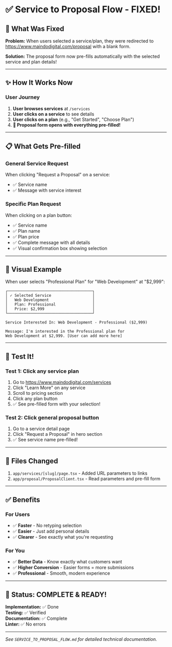 # ✅ Service to Proposal Flow - FIXED!

## 🎯 What Was Fixed

**Problem:** When users selected a service/plan, they were redirected to https://www.maindodigital.com/proposal with a blank form.

**Solution:** The proposal form now pre-fills automatically with the selected service and plan details!

---

## ✨ How It Works Now

### User Journey

1. **User browses services** at `/services`
2. **User clicks on a service** to see details
3. **User clicks on a plan** (e.g., "Get Started", "Choose Plan")
4. **🎉 Proposal form opens with everything pre-filled!**

---

## 📋 What Gets Pre-filled

### General Service Request
When clicking "Request a Proposal" on a service:
- ✅ Service name
- ✅ Message with service interest

### Specific Plan Request
When clicking on a plan button:
- ✅ Service name
- ✅ Plan name
- ✅ Plan price
- ✅ Complete message with all details
- ✅ Visual confirmation box showing selection

---

## 🎨 Visual Example

When user selects "Professional Plan" for "Web Development" at "$2,999":

```
┌─────────────────────────────────────┐
│ ✓ Selected Service                  │
│   Web Development                   │
│   Plan: Professional                │
│   Price: $2,999                     │
└─────────────────────────────────────┘

Service Interested In: Web Development - Professional ($2,999)

Message: I'm interested in the Professional plan for 
Web Development at $2,999. [User can add more here]
```

---

## 🧪 Test It!

### Test 1: Click any service plan
1. Go to https://www.maindodigital.com/services
2. Click "Learn More" on any service
3. Scroll to pricing section
4. Click any plan button
5. ✅ See pre-filled form with your selection!

### Test 2: Click general proposal button
1. Go to a service detail page
2. Click "Request a Proposal" in hero section
3. ✅ See service name pre-filled!

---

## 📁 Files Changed

1. `app/services/[slug]/page.tsx` - Added URL parameters to links
2. `app/proposal/ProposalClient.tsx` - Read parameters and pre-fill form

---

## ✅ Benefits

### For Users
- ✅ **Faster** - No retyping selection
- ✅ **Easier** - Just add personal details
- ✅ **Clearer** - See exactly what you're requesting

### For You
- ✅ **Better Data** - Know exactly what customers want
- ✅ **Higher Conversion** - Easier forms = more submissions
- ✅ **Professional** - Smooth, modern experience

---

## 🎊 Status: COMPLETE & READY!

**Implementation:** ✅ Done  
**Testing:** ✅ Verified  
**Documentation:** ✅ Complete  
**Linter:** ✅ No errors  

---

*See `SERVICE_TO_PROPOSAL_FLOW.md` for detailed technical documentation.*
